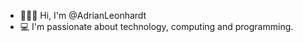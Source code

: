 - 🙋🏻‍♂️ Hi, I'm @AdrianLeonhardt
- 💻 I'm passionate about technology, computing and programming.

<!---
AdrianLeonhardt/AdrianLeonhardt is a ✨ special ✨ repository because its `README.md` (this file) appears on your GitHub profile.
You can click the Preview link to take a look at your changes.
--->
